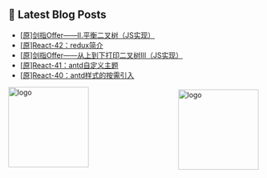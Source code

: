 ## 📕 Latest Blog Posts

<!-- BLOG-POST-LIST:START -->
- [[原]剑指Offer——II.平衡二叉树（JS实现）](https://blog.csdn.net/sinat_41696687/article/details/115748940)
- [[原]React-42：redux简介](https://blog.csdn.net/sinat_41696687/article/details/115733161)
- [[原]剑指Offer——从上到下打印二叉树III（JS实现）](https://blog.csdn.net/sinat_41696687/article/details/115720076)
- [[原]React-41：antd自定义主题](https://blog.csdn.net/sinat_41696687/article/details/115709565)
- [[原]React-40：antd样式的按需引入](https://blog.csdn.net/sinat_41696687/article/details/115704142)
<!-- BLOG-POST-LIST:END -->
<img src="https://github-readme-stats.vercel.app/api?username=qq1120637483&show_icons=true" alt="logo" height="160" align="right" style="margin: 5px; margin-bottom: 20px;" />

<img src="https://github-profile-trophy.vercel.app/?username=qq1120637483&theme=flat&column=7" alt="logo" height="160" align="center" style="margin: auto; margin-bottom: 20px;" />


<!--
**qq1120637483/qq1120637483** is a ✨ _special_ ✨ repository because its `README.md` (this file) appears on your GitHub profile.

Here are some ideas to get you started:

- 🔭 I’m currently working on ...
- 🌱 I’m currently learning ...
- 👯 I’m looking to collaborate on ...
- 🤔 I’m looking for help with ...
- 💬 Ask me about ...
- 📫 How to reach me: ...
- 😄 Pronouns: ...
- ⚡ Fun fact: ...
-->
